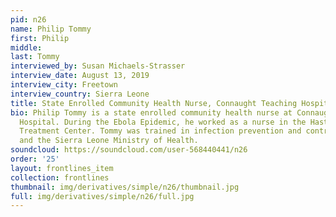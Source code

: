 ```yaml
---
pid: n26
name: Philip Tommy
first: Philip
middle: 
last: Tommy
interviewed_by: Susan Michaels-Strasser
interview_date: August 13, 2019
interview_city: Freetown
interview_country: Sierra Leone
title: State Enrolled Community Health Nurse, Connaught Teaching Hospital
bio: Philip Tommy is a state enrolled community health nurse at Connaught Teaching
  Hospital. During the Ebola Epidemic, he worked as a nurse in the Hastings Ebola
  Treatment Center. Tommy was trained in infection prevention and control by the WHO
  and the Sierra Leone Ministry of Health.
soundcloud: https://soundcloud.com/user-568440441/n26
order: '25'
layout: frontlines_item
collection: frontlines
thumbnail: img/derivatives/simple/n26/thumbnail.jpg
full: img/derivatives/simple/n26/full.jpg
---
```

